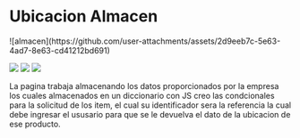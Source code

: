 <h1 aling="center">Ubicacion Almacen</h1>
![almacen](https://github.com/user-attachments/assets/2d9eeb7c-5e63-4ad7-8e63-cd41212bd691)
<p align="left">
   <img src="https://img.shields.io/badge/STATUS-EN%20DESAROLLO-green">
   <img src="https://img.shields.io/badge/Version-1.2-green">
  <img src="https://img.shields.io/badge/UltimaVersion-JUN2024-green">
   </p>
   La pagina trabaja almacenando los datos proporcionados por la empresa los cuales almacenados en un diccionario con JS creo las condcionales 
   para la solicitud de los item, el cual su identificador sera la referencia la cual debe ingresar el ususario para que se le devuelva el dato de 
   la ubicacion de ese producto.
   
